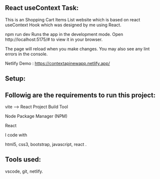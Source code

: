 React useContext Task:
----------------------
This is an Shopping Cart Items List website which is based on react useContext Hook which was designed by me using React.

npm run dev
Runs the app in the development mode.
Open http://localhost:5175/# to view it in your browser.

The page will reload when you make changes.
You may also see any lint errors in the console.

Netlify Demo : https://contextapinewapp.netlify.app/

Setup:
------
Followig are the requirements to run this project:
--------------------------------------------------

vite --> React Project Build Tool

Node Package Manager (NPM)

React

I code with

html5,  css3,   bootstrap,   javascript,  react .

Tools used:
------------

vscode,  git,   netlify. 
